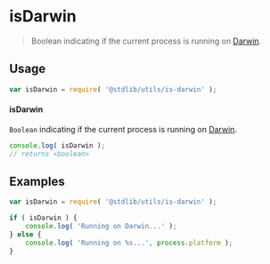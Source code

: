 isDarwin
===

> Boolean indicating if the current process is running on [Darwin][darwin].


<!-- <usage> -->

## Usage

``` javascript
var isDarwin = require( '@stdlib/utils/is-darwin' );
```

#### isDarwin

`Boolean` indicating if the current process is running on [Darwin][darwin].

``` javascript
console.log( isDarwin );
// returns <boolean>
```

<!-- </usage> -->


<!-- <examples> -->

## Examples

``` javascript
var isDarwin = require( '@stdlib/utils/is-darwin' );

if ( isDarwin ) {
    console.log( 'Running on Darwin...' );
} else {
    console.log( 'Running on %s...', process.platform );
}
```

<!-- </examples> -->


<!-- <links> -->

[darwin]: https://en.wikipedia.org/wiki/Darwin_(operating_system)

<!-- </links> -->
